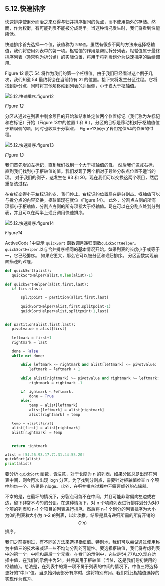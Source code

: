 ## 5.12.快速排序

快速排序使用分而治之来获得与归并排序相同的优点，而不使用额外的存储。然而，作为权衡，有可能列表不能被分成两半。当这种情况发生时，我们将看到性能降低。

快速排序首先选择一个值，该值称为 `枢轴值`。虽然有很多不同的方法来选择枢轴值，我们将使用列表中的第一项。枢轴值的作用是帮助拆分列表。枢轴值属于最终排序列表（通常称为拆分点）的实际位置，将用于将列表划分为快速排序的后续调用。

Figure 12 展示 54 将作为我们的第一个枢纽值。由于我们已经看过这个例子几次，我们知道 54 最终将会在当前持有 31 的位置。接下来将发生分区过程。它将找到拆分点，同时将其他项移动到列表的适当侧，小于或大于枢轴值。

![5.12.快速排序.figure12](assets/5.12.%E5%BF%AB%E9%80%9F%E6%8E%92%E5%BA%8F.figure12.png)

*Figure 12*

分区从通过在列表中剩余项目的开始和结束处定位两个位置标记（我们称为左标记和右标记）开始（Figure 13中的位置 1 和 8 ）。分区的目标是移动相对于枢轴值位于错误侧的项，同时也收敛于分裂点。 Figure13展示了我们定位54的位置的过程。

![5.12.快速排序.figure13](assets/5.12.%E5%BF%AB%E9%80%9F%E6%8E%92%E5%BA%8F.figure13.png)

*Figure 13*

我们首先增加左标记，直到我们找到一个大于枢轴值的值。 然后我们递减右标，直到我们找到小于枢轴值的值。我们发现了两个相对于最终分裂点位置不适当的项。 对于我们的例子，这发生在 93 和 20。现在我们可以交换这两个项目，然后重复该过程。

在右标变得小于左标记的点，我们停止。右标记的位置现在是分割点。枢轴值可以与拆分点的内容交换，枢轴值现在就位（Figure 14）。 此外，分割点左侧的所有项都小于枢轴值，分割点右侧的所有项都大于枢轴值。现在可以在分割点处划分列表，并且可以在两半上递归调用快速排序。

![5.12.快速排序.figure14](assets/5.12.%E5%BF%AB%E9%80%9F%E6%8E%92%E5%BA%8F.figure14.png)

*Figure14*

ActiveCode 1中显示 `quickSort` 函数调用递归函数`quickSortHelper`。 `quickSortHelper` 以与合并排序相同的基本情况开始。如果列表的长度小于或等于一，它已经排序。 如果它更大，那么它可以被分区和递归排序。 分区函数实现前面描述的过程。

```python
def quickSort(alist):
   quickSortHelper(alist,0,len(alist)-1)

def quickSortHelper(alist,first,last):
   if first<last:

       splitpoint = partition(alist,first,last)

       quickSortHelper(alist,first,splitpoint-1)
       quickSortHelper(alist,splitpoint+1,last)


def partition(alist,first,last):
   pivotvalue = alist[first]

   leftmark = first+1
   rightmark = last

   done = False
   while not done:

       while leftmark <= rightmark and alist[leftmark] <= pivotvalue:
           leftmark = leftmark + 1

       while alist[rightmark] >= pivotvalue and rightmark >= leftmark:
           rightmark = rightmark -1

       if rightmark < leftmark:
           done = True
       else:
           temp = alist[leftmark]
           alist[leftmark] = alist[rightmark]
           alist[rightmark] = temp

   temp = alist[first]
   alist[first] = alist[rightmark]
   alist[rightmark] = temp


   return rightmark

alist = [54,26,93,17,77,31,44,55,20]
quickSort(alist)
print(alist)
```

要分析 `quickSort` 函数，请注意，对于长度为 n 的列表，如果分区总是出现在列表中间，则会再次出现 log⁡n 分区。为了找到分割点，需要针对枢轴值检查 n 个项中的每一个。结果是 nlog⁡n。此外，在归并排序过程中不需要额外的存储器。

不幸的是，在最坏的情况下，分裂点可能不在中间，并且可能非常偏向左边或右边，留下非常不均匀的分割。在这种情况下，对 n 个项的列表进行排序划分为对0 个项的列表和 n-1 个项目的列表进行排序。然后将 n-1 个划分的列表排序为大小为0的列表和大小为 n-2 的列表，以此类推。结果是具有递归所需的所有开销的 $$O(n)$$ 排序。

我们之前提到过，有不同的方法来选择枢纽值。特别地，我们可以尝试通过使用称为中值三的技术来减轻一些不均匀分割的可能性。要选择枢轴值，我们将考虑列表中的第一个，中间和最后一个元素。在我们的示例中，这些是54,77和20.现在选择中值，在我们的示例中为54，并将其用于枢轴值（当然，这是我们最初使用的枢轴值）。想法是，在列表中的第一项不属于列表的中间的情况下，中值三将选择更好的“中间”值。当原始列表部分有序时，这将特别有用。我们将此枢轴值选择的实现作为练习。
